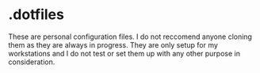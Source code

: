 # .dotfiles


These are personal configuration files. I do not reccomend anyone cloning them as they are always in progress. They are only setup for my workstations and I do not test or set them up with any other purpose in consideration. 

